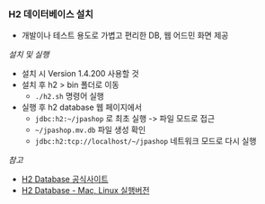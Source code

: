 ### H2 데이터베이스 설치
- 개발이나 테스트 용도로 가볍고 편리한 DB, 웹 어드민 화면 제공

*설치 및 실행*
- 설치 시 Version 1.4.200 사용할 것
- 설치 후 h2 > bin 폴더로 이동
  - `./h2.sh` 명령어 실행
- 실행 후 h2 database 웹 페이지에서 
    - `jdbc:h2:~/jpashop` 로 최초 실행 -> 파일 모드로 접근
    - `~/jpashop.mv.db` 파일 생성 확인
    - `jdbc:h2:tcp://localhost/~/jpashop` 네트워크 모드로 다시 실행
  
*참고*
- [H2 Database 공식사이트](https://www.h2database.com)
- [H2 Database - Mac, Linux 실행버전](https://h2database.com/h2-2019-10-14.zip)